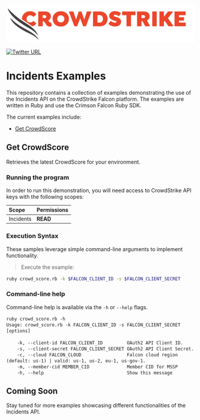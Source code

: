 ![CrowdStrike Falcon](https://raw.githubusercontent.com/CrowdStrike/falconpy/main/docs/asset/cs-logo.png)

[![Twitter URL](https://img.shields.io/twitter/url?label=Follow%20%40CrowdStrike&style=social&url=https%3A%2F%2Ftwitter.com%2FCrowdStrike)](https://twitter.com/CrowdStrike)

# Incidents Examples

This repository contains a collection of examples demonstrating the use of the Incidents API on the CrowdStrike Falcon platform. The examples are written in Ruby and use the Crimson Falcon Ruby SDK.

The current examples include:

- [Get CrowdScore](#get-crowdscore)

## Get CrowdScore

Retrieves the latest CrowdScore for your environment.

### Running the program

In order to run this demonstration, you will need access to CrowdStrike API keys with the following scopes:

| Scope | Permissions |
| :---- | :---- |
| Incidents | **READ** |

### Execution Syntax

These samples leverage simple command-line arguments to implement functionality.

> Execute the example:

```bash
ruby crowd_score.rb -k $FALCON_CLIENT_ID -s $FALCON_CLIENT_SECRET
```

### Command-line help

Command-line help is available via the `-h` or `--help` flags.

```terminal
ruby crowd_score.rb -h
Usage: crowd_score.rb -k FALCON_CLIENT_ID -s FALCON_CLIENT_SECRET [options]

    -k, --client-id FALCON_CLIENT_ID         OAuth2 API Client ID.
    -s, --client-secret FALCON_CLIENT_SECRET OAuth2 API Client Secret.
    -c, --cloud FALCON_CLOUD                 Falcon cloud region (default: us-1) | valid: us-1, us-2, eu-1, us-gov-1.
    -m, --member-cid MEMBER_CID              Member CID for MSSP
    -h, --help                               Show this message
```

## Coming Soon

Stay tuned for more examples showcasing different functionalities of the Incidents API.
